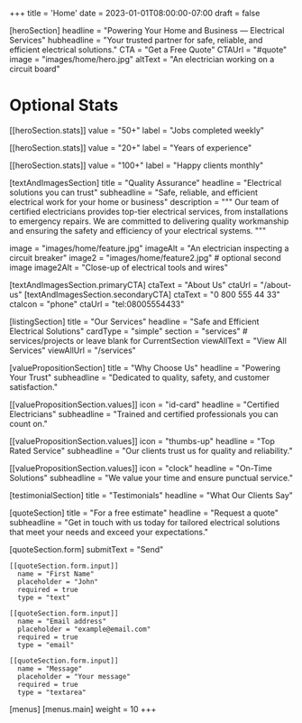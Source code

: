 +++
title = 'Home'
date = 2023-01-01T08:00:00-07:00
draft = false

[heroSection]
  headline = "Powering Your Home and Business — Electrical Services"
  hubheadline = "Your trusted partner for safe, reliable, and efficient electrical solutions."
  CTA = "Get a Free Quote"
  CTAUrl = "#quote"
  image = "images/home/hero.jpg"
  altText = "An electrician working on a circuit board"

  # Optional Stats
  [[heroSection.stats]]
  value = "50+"
  label = "Jobs completed weekly"

  [[heroSection.stats]]
  value = "20+"
  label = "Years of experience"

  [[heroSection.stats]]
  value = "100+"
  label = "Happy clients monthly"


[textAndImagesSection]
  title = "Quality Assurance"
  headline = "Electrical solutions you can trust"
  subheadline = "Safe, reliable, and efficient electrical work for your home or business"
  description = """
  Our team of certified electricians provides top-tier electrical services, from installations to emergency repairs. We are committed to delivering quality workmanship and ensuring the safety and efficiency of your electrical systems.
  """

  image = "images/home/feature.jpg"
  imageAlt = "An electrician inspecting a circuit breaker"
  image2 = "images/home/feature2.jpg" # optional second image
  image2Alt = "Close-up of electrical tools and wires"

  [textAndImagesSection.primaryCTA]
    ctaText = "About Us"
    ctaUrl = "/about-us"
  [textAndImagesSection.secondaryCTA]
    ctaText = "0 800 555 44 33"
    ctaIcon = "phone"
    ctaUrl = "tel:08005554433"


[listingSection]
  title = "Our Services"
  headline = "Safe and Efficient Electrical Solutions"
  cardType = "simple" 
  section = "services"            # services/projects or leave blank for CurrentSection
  viewAllText = "View All Services"
  viewAllUrl = "/services"

[valuePropositionSection]
  title = "Why Choose Us"
  headline = "Powering Your Trust"
  subheadline = "Dedicated to quality, safety, and customer satisfaction."

  [[valuePropositionSection.values]]
    icon = "id-card"
    headline = "Certified Electricians"
    subheadline = "Trained and certified professionals you can count on."

  [[valuePropositionSection.values]]
    icon = "thumbs-up"
    headline = "Top Rated Service"
    subheadline = "Our clients trust us for quality and reliability."

  [[valuePropositionSection.values]]
    icon = "clock"
    headline = "On-Time Solutions"
    subheadline = "We value your time and ensure punctual service."

[testimonialSection]
  title = "Testimonials"
  headline = "What Our Clients Say"

[quoteSection]
  title = "For a free estimate"
  headline = "Request a quote"
  subheadline = "Get in touch with us today for tailored electrical solutions that meet your needs and exceed your expectations."
  
  [quoteSection.form]
    submitText = "Send"

    [[quoteSection.form.input]]
      name = "First Name"
      placeholder = "John"
      required = true
      type = "text"

    [[quoteSection.form.input]]
      name = "Email address"
      placeholder = "example@email.com"
      required = true
      type = "email"

    [[quoteSection.form.input]]
      name = "Message"
      placeholder = "Your message"
      required = true
      type = "textarea"

[menus]
  [menus.main]
    weight = 10
+++
